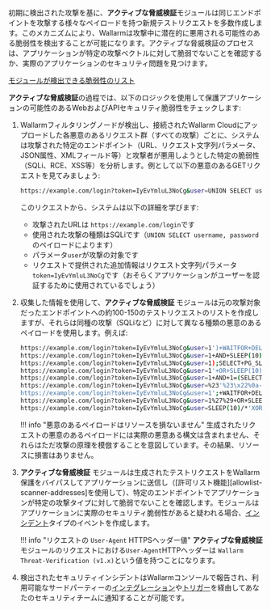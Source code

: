 初期に検出された攻撃を基に、**アクティブな脅威検証**モジュールは同じエンドポイントを攻撃する様々なペイロードを持つ新規テストリクエストを多数作成します。このメカニズムにより、Wallarmは攻撃中に潜在的に悪用される可能性のある脆弱性を検出することが可能になります。アクティブな脅威検証のプロセスは、アプリケーションが特定の攻撃ベクトルに対して脆弱でないことを確認するか、実際のアプリケーションのセキュリティ問題を見つけます。

[モジュールが検出できる脆弱性のリスト](../attacks-vulns-list.md)

**アクティブな脅威検証**の過程では、以下のロジックを使用して保護アプリケーションの可能性のあるWebおよびAPIセキュリティ脆弱性をチェックします:

1. Wallarmフィルタリングノードが検出し、接続されたWallarm Cloudにアップロードした各悪意のあるリクエスト群（すべての攻撃）ごとに、システムは攻撃された特定のエンドポイント（URL、リクエスト文字列パラメータ、JSON属性、XMLフィールド等）と攻撃者が悪用しようとした特定の脆弱性（SQLi、RCE、XSS等）を分析します。例として以下の悪意のあるGETリクエストを見てみましょう:

    ```bash
    https://example.com/login?token=IyEvYmluL3NoCg&user=UNION SELECT username, password
    ```

    このリクエストから、システムは以下の詳細を学びます:
    
    * 攻撃されたURLは `https://example.com/login`です
    * 使用された攻撃の種類はSQLiです（`UNION SELECT username, password`のペイロードによります）
    * パラメータ`user`が攻撃の対象です
    * リクエストで提供された追加情報はリクエスト文字列パラメータ `token=IyEvYmluL3NoCg`です（おそらくアプリケーションがユーザーを認証するために使用されているでしょう）
2. 収集した情報を使用して、**アクティブな脅威検証** モジュールは元の攻撃対象だったエンドポイントへの約100-150のテストリクエストのリストを作成しますが、それらは同種の攻撃（SQLiなど）に対して異なる種類の悪意のあるペイロードを使用します。例えば:

    ```bash
    https://example.com/login?token=IyEvYmluL3NoCg&user=1')+WAITFOR+DELAY+'0 indexpt'+AND+('wlrm'='wlrm
    https://example.com/login?token=IyEvYmluL3NoCg&user=1+AND+SLEEP(10)--+wlrm
    https://example.com/login?token=IyEvYmluL3NoCg&user=1);SELECT+PG_SLEEP(10)--
    https://example.com/login?token=IyEvYmluL3NoCg&user=1'+OR+SLEEP(10)+AND+'wlrm'='wlrm
    https://example.com/login?token=IyEvYmluL3NoCg&user=1+AND+1=(SELECT+1+FROM+PG_SLEEP(10))
    https://example.com/login?token=IyEvYmluL3NoCg&user=%23'%23\x22%0a-sleep(10)%23
    https://example.com/login?token=IyEvYmluL3NoCg&user=1';+WAITFOR+DELAY+'0code:10'--
    https://example.com/login?token=IyEvYmluL3NoCg&user=1%27%29+OR+SLEEP%280%29+AND+%28%27wlrm%27%3D%27wlrm
    https://example.com/login?token=IyEvYmluL3NoCg&user=SLEEP(10)/*'XOR(SLEEP(10))OR'|\x22XOR(SLEEP(10))OR\x22*/
    ```

    !!! info "悪意のあるペイロードはリソースを損ないません"
        生成されたリクエストの悪意のあるペイロードには実際の悪意ある構文は含まれません、それらはただ攻撃の原理を模倣することを意図しています。その結果、リソースに損害はありません。
3. **アクティブな脅威検証** モジュールは生成されたテストリクエストをWallarm保護をバイパスしてアプリケーションに送信し（[許可リスト機能][allowlist-scanner-addresses]を使用して）、特定のエンドポイントでアプリケーションが特定の攻撃タイプに対して脆弱でないことを確認します。モジュールはアプリケーションに実際のセキュリティ脆弱性があると疑われる場合、[インシデント](../user-guides/events/check-attack.md#incidents)タイプのイベントを作成します。

    !!! info "リクエストの `User-Agent` HTTPSヘッダー値"
        **アクティブな脅威検証**モジュールのリクエストにおける`User-Agent`HTTPヘッダーは `Wallarm Threat-Verification (v1.x)`という値を持つことになります。
4. 検出されたセキュリティインシデントはWallarmコンソールで報告され、利用可能なサードパーティーの[インテグレーション](../user-guides/settings/integrations/integrations-intro.md)や[トリガー](../user-guides/triggers/triggers.md)を経由してあなたのセキュリティチームに通知することが可能です。